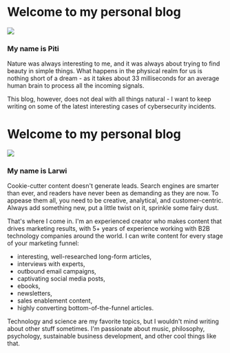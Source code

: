 
# Welcome to my personal blog

![](authors/piti.jpg)
### My name is Piti

Nature was always interesting to me, and it was always about trying to find beauty in simple things. What happens in the physical realm for us is nothing short of a dream - as it takes about 33 milliseconds for an average human brain to process all the incoming signals.

This blog, however, does not deal with all things natural - I want to keep writing on some of the latest interesting cases of cybersecurity incidents.

# Welcome to my personal blog

![](authors/larwi.jpg)
### My name is Larwi

Cookie-cutter content doesn't generate leads. Search engines are smarter than ever, and readers have never been as demanding as they are now. To appease them all, you need to be creative, analytical, and customer-centric. Always add something new, put a little twist on it, sprinkle some fairy dust. 

That's where I come in. I'm an experienced creator who makes content that drives marketing results, with 5+ years of experience working with B2B technology companies around the world. I can write content for every stage of your marketing funnel:

* interesting, well-researched long-form articles,
* interviews with experts, 
* outbound email campaigns, 
* captivating social media posts, 
* ebooks, 
* newsletters, 
* sales enablement content, 
* highly converting bottom-of-the-funnel articles.

Technology and science are my favorite topics, but I wouldn't mind writing about other stuff sometimes. I'm passionate about music, philosophy, psychology, sustainable business development, and other cool things like that.